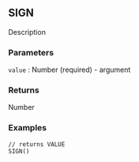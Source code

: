 ## SIGN

Description

### Parameters
`value` : Number (required) - argument

### Returns
Number

### Examples
```
// returns VALUE
SIGN()
```